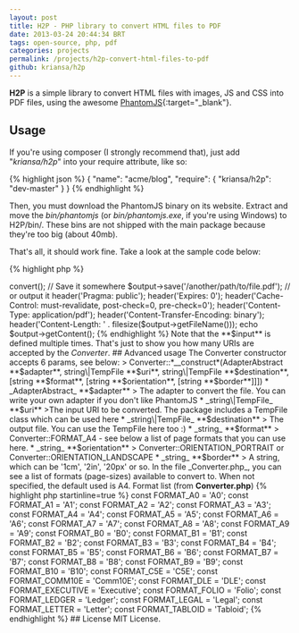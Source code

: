 ```yaml
---
layout: post
title: H2P - PHP library to convert HTML files to PDF
date: 2013-03-24 20:44:34 BRT
tags: open-source, php, pdf
categories: projects
permalink: /projects/h2p-convert-html-files-to-pdf
github: kriansa/h2p
---
```

**H2P** is a simple library to convert HTML files with images, JS and CSS into PDF files, using the
awesome [PhantomJS](http://phantomjs.org/){:target="_blank"}.

## Usage

If you're using composer (I strongly recommend that), just add "_kriansa/h2p_" into your require
attribute, like so:

{% highlight json %}
{
    "name": "acme/blog",
    "require": {
        "kriansa/h2p": "dev-master"
    }
}
{% endhighlight %}

Then, you must download the PhantomJS binary on its website. Extract and move the _bin/phantomjs_
(or _bin/phantomjs.exe_, if you're using Windows) to H2P/bin/. These bins are not shipped with the
main package because they're too big (about 40mb).

That's all, it should work fine. Take a look at the sample code below:

{% highlight php %}
<?php

use H2P\Converter;
use H2P\Adapter\PhantomJS;
use H2P\TempFile;

// Set the input content to convert
$input = new TempFile($htmlString);
$input = 'http://www.google.com/';
$input = '/path/to/file.html';

// Then do the conversion
$output = new TempFile();
$instance = new Converter(new PhantomJS(), $input, $output);
$instance->convert();

// Save it somewhere
$output->save('/another/path/to/file.pdf');
// or output it
header('Pragma: public');
header('Expires: 0');
header('Cache-Control: must-revalidate, post-check=0, pre-check=0');
header('Content-Type: application/pdf');
header('Content-Transfer-Encoding: binary');
header('Content-Length: ' . filesize($output->getFileName()));
echo $output->getContent();
{% endhighlight %}

Note that the **$input** is defined multiple times. That's just to show you how many URIs are
accepted by the <em>Converter</em>.

## Advanced usage

The Converter constructor accepts 6 params, see below:

> Converter::*__construct*(AdapterAbstract **$adapter**, string\|TempFile **$uri**, string\|TempFile **$destination**, [string **$format**, [string **$orientation**, [string **$border**]]])

* _AdapterAbstract_ **$adapter**

> The adapter to convert the file. You can write your own adapter if you don't like PhantomJS

* _string\|TempFile_ **$uri**

>The input URI to be converted. The package includes a TempFile class which can be used here

* _string\|TempFile_ **$destination**

> The output file. You can use the TempFile here too :)

* _string_ **$format**

> Converter::FORMAT_A4 - see below a list of page formats that you can use here.

* _string_ **$orientation**

> Converter::ORIENTATION_PORTRAIT or Converter::ORIENTATION_LANDSCAPE

* _string_ **$border**

> A string, which can be '1cm', '2in', '20px' or so.

In the file _Converter.php_, you can see a list of formats (page-sizes) available to convert to.
When not specified, the default used is A4.

Format list (from <strong>Converter.php</strong>)

{% highlight php startinline=true %}
    const FORMAT_A0 = 'A0';
    const FORMAT_A1 = 'A1';
    const FORMAT_A2 = 'A2';
    const FORMAT_A3 = 'A3';
    const FORMAT_A4 = 'A4';
    const FORMAT_A5 = 'A5';
    const FORMAT_A6 = 'A6';
    const FORMAT_A7 = 'A7';
    const FORMAT_A8 = 'A8';
    const FORMAT_A9 = 'A9';
    const FORMAT_B0 = 'B0';
    const FORMAT_B1 = 'B1';
    const FORMAT_B2 = 'B2';
    const FORMAT_B3 = 'B3';
    const FORMAT_B4 = 'B4';
    const FORMAT_B5 = 'B5';
    const FORMAT_B6 = 'B6';
    const FORMAT_B7 = 'B7';
    const FORMAT_B8 = 'B8';
    const FORMAT_B9 = 'B9';
    const FORMAT_B10 = 'B10';
    const FORMAT_C5E = 'C5E';
    const FORMAT_COMM10E = 'Comm10E';
    const FORMAT_DLE = 'DLE';
    const FORMAT_EXECUTIVE = 'Executive';
    const FORMAT_FOLIO = 'Folio';
    const FORMAT_LEDGER = 'Ledger';
    const FORMAT_LEGAL = 'Legal';
    const FORMAT_LETTER = 'Letter';
    const FORMAT_TABLOID = 'Tabloid';
{% endhighlight %}

## License

MIT License.
